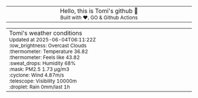 
<div align="center">
<table>
<tbody>
<td align="center">
<img width="2000" height="0"><br>
Hello, this is Tomi's github 👋<br>
<sup>Built with ❤️, GO & Github Actions</sup><br>
<img width="2000" height="0">
</td>
</tbody>
</table>
</div>
<table>
<tbody>
<td align="left">
<img width="2000" height="0"><br>
Tomi's weather conditions<br>
<sup>Updated at 2025-06-04T06:11:22Z</sup><br>
<sup>:low_brightness: Overcast Clouds</sup><br>
<sup>:thermometer: Temperature 36.82 </sup><br>
<sup>:thermometer: Feels like 43.82</sup><br>
<sup>:sweat_drops: Humidity 68%</sup><br>
<sup>:mask: PM2.5 1.73 μg/m3</sup><br>
<sup>:cyclone: Wind 4.87m/s </sup><br>
<sup>:telescope: Visibility 10000m </sup><br>
<sup>:droplet: Rain 0mm/last 1h </sup><br>
<img width="2000" height="0">
</td>
<td align="left">
<img width="2000" height="0"><br>
<br>
<img width="2000" height="0">
</td>
</tbody>
</table>
</div>
    